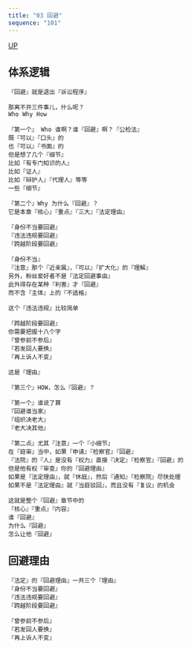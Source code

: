 ```yaml
---
title: "03 回避"
sequence: "101"
---
```


[UP](/law/criminal-procedure-law-index.html)

## 体系逻辑

```text
『回避』就是退出『诉讼程序』

那离不开三件事儿，什么呢？
Who Why How
```

```text
『第一个』 Who 谁啊？谁『回避』啊？『公检法』
既『可以』『口头』的
也『可以』『书面』的
但是想了几个『细节』
比如『有专门知识的人』
比如『证人』
比如『辩护人』『代理人』等等
一些『细节』
```

```text
『第二个』Why 为什么『回避』？
它是本章『核心』『重点』『三大』『法定理由』

『身份不当要回避』
『违法违规要回避』
『跨越阶段要回避』

『身份不当』
『注意』那个『近亲属』，『可以』『扩大化』的『理解』
另外，粉丝爱好者不是『法定回避事由』
此外得存在某种『利害』才『回避』
而不含『主体』上的『不适格』

这个『违法违规』比较简单

『跨越阶段要回避』
你需要把握十八个字
『曾参前不参后』
『若发回人要换』
『再上诉人不变』

这是『理由』
```

```text
『第三个』HOW，怎么『回避』？

『第一个』谁说了算
『回避谁当家』
『组织决老大』
『老大决其他』

『第二点』尤其『注意』一个『小细节』
在『庭审』当中，如果『申请』『检察官』『回避』
『法院』的『人』是没有『权力』直接『决定』『检察官』『回避』的
但是他有权『审查』你的『回避理由』
如果是『法定理由』，就『休庭』，然后『通知』『检察院』尽快处理
如果不是『法定理由』就『当庭驳回』，而且没有『复议』的机会
```

```text
这就是整个『回避』章节中的
『核心』『重点』『内容』
谁『回避』
为什么『回避』
怎么让他『回避』
```

## 回避理由

```text
『法定』的『回避理由』一共三个『理由』
『身份不当要回避』
『违法违规要回避』
『跨越阶段要回避』
```

```text
『曾参前不参后』
『若发回人要换』
『再上诉人不变』
```
